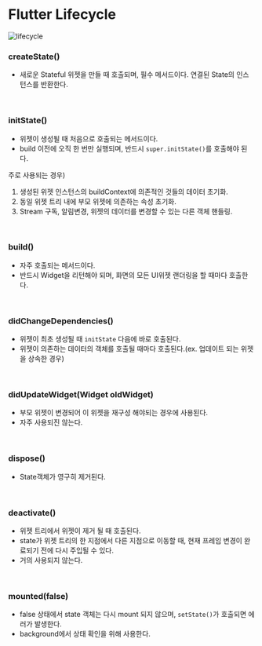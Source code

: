 # Flutter Lifecycle

![lifecycle](https://user-images.githubusercontent.com/90611410/214870790-417491d8-c66b-48cd-b503-46d9728def79.png)

### createState()
- 새로운 Stateful 위젯을 만들 때 호출되며, 필수 메서드이다. 연결된 State의 인스턴스를 반환한다.
<br>

### initState()
- 위젯이 생성될 때 처음으로 호출되는 메서드이다.
- build 이전에 오직 한 번만 실행되며, 반드시 `super.initState()`를 호출해야 된다.

주로 사용되는 경우) 
 1. 생성된 위젯 인스턴스의 buildContext에 의존적인 것들의 데이터 초기화.
 2. 동일 위젯 트리 내에 부모 위젯에 의존하는 속성 초기화.
 3. Stream 구독, 알림변경, 위젯의 데이터를 변경할 수 있는 다른 객체 핸들링.
<br>

### build()
- 자주 호출되는 메서드이다.
- 반드시 Widget을 리턴해야 되며, 화면의 모든 UI위젯 랜더링을 할 때마다 호출한다.
<br>

### didChangeDependencies()
- 위젯이 최초 생성될 때 `initState` 다음에 바로 호출된다.
- 위젯이 의존하는 데이터의 객체를 호출될 때마다 호출된다.(ex. 업데이트 되는 위젯을 상속한 경우)
<br>

### didUpdateWidget(Widget oldWidget)
- 부모 위젯이 변경되어 이 위젯을 재구성 해야되는 경우에 사용된다.
- 자주 사용되진 않는다.
<br>

### dispose()
- State객체가 영구히 제거된다.
<br>

### deactivate()
- 위젯 트리에서 위젯이 제거 될 때 호출된다.
- state가 위젯 트리의 한 지점에서 다른 지점으로 이동할 때, 현재 프레임 변경이 완료되기 전에 다시 주입될 수 있다.
- 거의 사용되지 않는다.
<br>

### mounted(false)
- false 상태에서 state 객체는 다시 mount 되지 않으며, `setState()`가 호출되면 에러가 발생한다.
- background에서 상태 확인을 위해 사용한다.